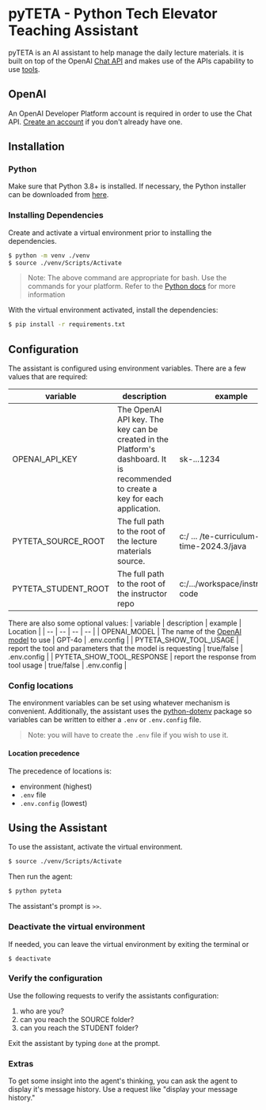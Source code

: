 # pyTETA - Python Tech Elevator Teaching Assistant

pyTETA is an AI assistant to help manage the daily lecture materials. it is built on top of the OpenAI [Chat API](https://platform.openai.com/docs/api-reference/chat) and makes use of the APIs capability to use [tools](https://platform.openai.com/docs/guides/function-calling).

## OpenAI

An OpenAI Developer Platform account is required in order to use the Chat API. [Create an account](https://platform.openai.com/signup) if you don't already have one.

## Installation

### Python

Make sure that Python 3.8+ is installed. If necessary, the Python installer can be downloaded from [here](https://www.python.org/downloads/).

### Installing Dependencies

Create and activate a virtual environment prior to installing the dependencies.

```bash
$ python -m venv ./venv
$ source ./venv/Scripts/Activate
```

> Note: The above command are appropriate for bash. Use the commands for your platform. Refer to the [Python docs](https://docs.python.org/3/library/venv.html) for more information

With the virtual environment activated, install the dependencies:

```bash
$ pip install -r requirements.txt
```

## Configuration

The assistant is configured using environment variables. There are a few values that are required:

| variable            | description                                                                                                                     | example                                      | Location    |
| ------------------- | ------------------------------------------------------------------------------------------------------------------------------- | -------------------------------------------- | ----------- |
| OPENAI_API_KEY      | The OpenAI API key. The key can be created in the Platform's dashboard. It is recommended to create a key for each application. | sk-...1234                                   |
| PYTETA_SOURCE_ROOT  | The full path to the root of the lecture materials source.                                                                      | c:/ ... /te-curriculum-full-time-2024.3/java | .env.config |
| PYTETA_STUDENT_ROOT | The full path to the root of the instructor repo                                                                                | c:/.../workspace/instructor-code             | .env.config |

There are also some optional values:
| variable | description | example | Location |
| -- | -- | -- | -- |
| OPENAI_MODEL | The name of the [OpenAI model](https://platform.openai.com/docs/models) to use | GPT-4o | .env.config |
| PYTETA_SHOW_TOOL_USAGE | report the tool and parameters that the model is requesting | true/false | .env.config |
| PYTETA_SHOW_TOOL_RESPONSE | report the response from tool usage | true/false | .env.config |

### Config locations

The environment variables can be set using whatever mechanism is convenient. Additionally, the assistant uses the [python-dotenv](https://pypi.org/project/python-dotenv/) package so variables can be written to either a `.env` or `.env.config` file.

> Note: you will have to create the `.env` file if you wish to use it.

#### Location precedence

The precedence of locations is:

- environment (highest)
- `.env` file
- `.env.config` (lowest)

## Using the Assistant

To use the assistant, activate the virtual environment.

```bash
$ source ./venv/Scripts/Activate
```

Then run the agent:

```bash
$ python pyteta
```

The assistant's prompt is `>>`.

### Deactivate the virtual environment

If needed, you can leave the virtual environment by exiting the terminal
or

```
$ deactivate
```

### Verify the configuration

Use the following requests to verify the assistants configuration:

1. who are you?
1. can you reach the SOURCE folder?
1. can you reach the STUDENT folder?

Exit the assistant by typing `done` at the prompt.

### Extras

To get some insight into the agent's thinking, you can ask the agent to display it's message history. Use a request like "display your message history."
